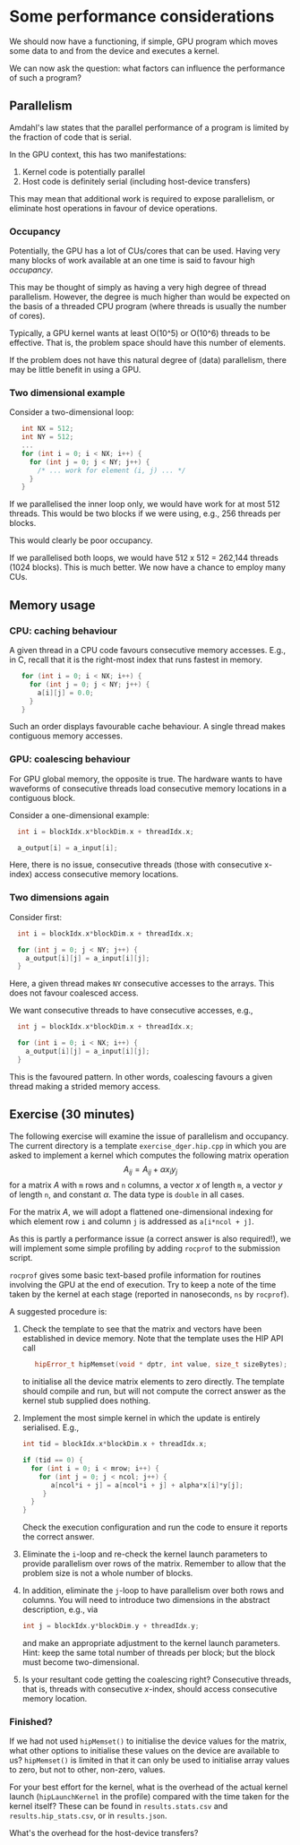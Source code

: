# Some performance considerations

We should now have a functioning, if simple, GPU program which moves
some data to and from the device and executes a kernel.

We can now ask the question: what factors can influence the
performance of such a program?


## Parallelism

Amdahl's law states that the parallel performance of a program is
limited by the fraction of code that is serial.

In the GPU context, this has two manifestations:

1. Kernel code is potentially parallel
2. Host code is definitely serial (including host-device transfers)

This may mean that additional work is required to expose parallelism,
or eliminate host operations in favour of device operations.

### Occupancy

Potentially, the GPU has a lot of CUs/cores that can be used. Having very
many blocks of work available at an one time is said to favour
high *occupancy*.

This may be thought of simply as having a very high degree of thread
parallelism. However, the degree is much higher than would be expected
on the basis of a threaded CPU program (where threads is usually the
number of cores).

Typically, a GPU kernel wants at least O(10^5) or O(10^6) threads to be
effective. That is, the problem space should have this number of elements.

If the problem does not have this natural degree of (data) parallelism,
there may be little benefit in using a GPU.

### Two dimensional example

Consider a two-dimensional loop:
```cpp
   int NX = 512;
   int NY = 512;
   ...
   for (int i = 0; i < NX; i++) {
     for (int j = 0; j < NY; j++) {
       /* ... work for element (i, j) ... */
     }
   }
```

If we parallelised the inner loop only, we would have work for at most
512 threads. This would be two blocks if we were using, e.g., 256 threads
per blocks.

This would clearly be poor occupancy.


If we parallelised both loops, we would have 512 x 512 = 262,144 threads
(1024 blocks). This is much better. We now have a chance to employ many
CUs.

## Memory usage

### CPU: caching behaviour

A given thread in a CPU code favours consecutive memory accesses.
E.g., in C, recall that it is the right-most index that runs
fastest in memory.
```cpp
   for (int i = 0; i < NX; i++) {
     for (int j = 0; j < NY; j++) {
       a[i][j] = 0.0;
     }
   }
```
Such an order displays favourable cache behaviour. A single thread makes
contiguous memory accesses.


### GPU: coalescing behaviour

For GPU global memory, the opposite is true. The hardware wants
to have waveforms of consecutive threads load consecutive memory
locations in a contiguous block.

Consider a one-dimensional example:
```cpp
  int i = blockIdx.x*blockDim.x + threadIdx.x;

  a_output[i] = a_input[i];
```
Here, there is no issue, consecutive threads (those with consecutive
x-index) access consecutive memory locations.


### Two dimensions again

Consider first:
```cpp
  int i = blockIdx.x*blockDim.x + threadIdx.x;

  for (int j = 0; j < NY; j++) {
    a_output[i][j] = a_input[i][j];
  }
```
Here, a given thread makes `NY` consecutive accesses to the arrays. This
does not favour coalesced access.

We want consecutive threads to have consecutive accesses, e.g.,
```cpp
  int j = blockIdx.x*blockDim.x + threadIdx.x;

  for (int i = 0; i < NX; i++) {
    a_output[i][j] = a_input[i][j];
  }
```

This is the favoured pattern. In other words, coalescing favours a given
thread making a strided memory access.


## Exercise (30 minutes)

The following exercise will examine the issue of parallelism and occupancy.
The current directory is a template `exercise_dger.hip.cpp` in which you
are asked to implement a kernel which computes the following matrix
operation
$$A_{ij} = A_{ij} + \alpha x_i y_j$$
for a matrix $A$ with `m` rows and `n` columns, a vector $x$ of length `m`, a
vector $y$ of length `n`, and constant $\alpha$. The data type is
`double` in all cases.

For the matrix $A$, we will adopt a flattened one-dimensional indexing
for which element row `i` and column `j` is addressed as `a[i*ncol + j]`.

As this is partly a performance issue (a correct answer is also required!),
we will implement some simple profiling by adding `rocprof` to the submission
script.

`rocprof` gives some basic text-based profile information for routines involving
the GPU at the end of execution. Try to keep a note of the time taken by the
kernel at each stage (reported in nanoseconds, `ns` by `rocprof`).


A suggested procedure is:
1. Check the template to see that the matrix and vectors have been established
   in device memory. Note that the template uses the HIP API call
   ```cpp
      hipError_t hipMemset(void * dptr, int value, size_t sizeBytes);
   ```
   to initialise all the device matrix elements to zero directly. The template
   should compile and run, but will not compute the correct answer as the
   kernel stub supplied does nothing.
2. Implement the most simple kernel in which the update is entirely
   serialised. E.g.,
   ```cpp
   int tid = blockIdx.x*blockDim.x + threadIdx.x;

   if (tid == 0) {
     for (int i = 0; i < mrow; i++) {
       for (int j = 0; j < ncol; j++) {
          a[ncol*i + j] = a[ncol*i + j] + alpha*x[i]*y[j];
        }
     }
   }
   ```
   Check the execution configuration and run the code to ensure it reports
   the correct answer.

3. Eliminate the `i`-loop and re-check the kernel launch parameters to
   provide parallelism over rows of the matrix.
   Remember to allow that the problem size is not a whole number
   of blocks.

4. In addition, eliminate the `j`-loop to have parallelism over
   both rows and columns. You will need to introduce two dimensions
   in the abstract description, e.g., via
   ```cpp
   int j = blockIdx.y*blockDim.y + threadIdx.y;
   ```
   and make an appropriate adjustment to the kernel launch parameters.
   Hint: keep the same total number of threads per block; but the block
   must become two-dimensional.

5. Is your resultant code getting the coalescing right? Consecutive
   threads, that is, threads with consecutive $x$-index, should
   access consecutive memory location.



### Finished?

If we had not used `hipMemset()` to initialise the device values for
the matrix, what other options to initialise these values on the device
are available to us? `hipMemset()` is limited in that it can only be
used to initialise array values to zero, but not to other, non-zero, values.

For your best effort for the kernel, what is the overhead of the actual kernel
launch (`hipLaunchKernel` in the profile) compared with the time taken for the
kernel itself? These can be found in `results.stats.csv` and
`results.hip_stats.csv`, or in `results.json`.

What's the overhead for the host-device transfers?
